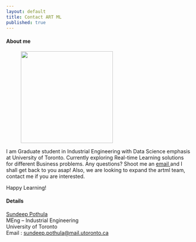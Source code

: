 ```yaml
---
layout: default
title: Contact ART ML
published: true
---
```


#### About me

<p align="center">
<figure> 
	<img src="{{ '/assets/img/Dp.png' | prepend: site.baseurl }}" alt=""  width="250"/> 
</figure>    

I am Graduate student in Industrial Engineering with Data Science emphasis at University of Toronto. Currently exploring Real-time Learning solutions for different Business problems. Any questions? Shoot me an <a href="mailto:sundeeppothula@gmail.com"> email </a> and I shall get back to you asap! Also, we are looking to expand the artml team, contact me if you are interested. <br/>

</p>

Happy Learning! <br/>

#### Details
<a href="https://www.linkedin.com/in/sundeeppothula/">Sundeep Pothula</a> <br/>
MEng – Industrial Engineering <br/>
University of Toronto <br/>
Email : sundeep.pothula@mail.utoronto.ca


    

